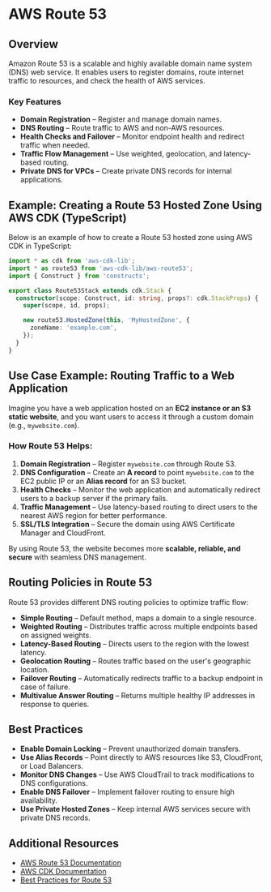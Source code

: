 # AWS Route 53

## Overview
Amazon Route 53 is a scalable and highly available domain name system (DNS) web service. It enables users to register domains, route internet traffic to resources, and check the health of AWS services.

### Key Features
- **Domain Registration** – Register and manage domain names.
- **DNS Routing** – Route traffic to AWS and non-AWS resources.
- **Health Checks and Failover** – Monitor endpoint health and redirect traffic when needed.
- **Traffic Flow Management** – Use weighted, geolocation, and latency-based routing.
- **Private DNS for VPCs** – Create private DNS records for internal applications.

## Example: Creating a Route 53 Hosted Zone Using AWS CDK (TypeScript)
Below is an example of how to create a Route 53 hosted zone using AWS CDK in TypeScript:

```typescript
import * as cdk from 'aws-cdk-lib';
import * as route53 from 'aws-cdk-lib/aws-route53';
import { Construct } from 'constructs';

export class Route53Stack extends cdk.Stack {
  constructor(scope: Construct, id: string, props?: cdk.StackProps) {
    super(scope, id, props);

    new route53.HostedZone(this, 'MyHostedZone', {
      zoneName: 'example.com',
    });
  }
}
```

## Use Case Example: Routing Traffic to a Web Application
Imagine you have a web application hosted on an **EC2 instance or an S3 static website**, and you want users to access it through a custom domain (e.g., `mywebsite.com`).

### How Route 53 Helps:
1. **Domain Registration** – Register `mywebsite.com` through Route 53.
2. **DNS Configuration** – Create an **A record** to point `mywebsite.com` to the EC2 public IP or an **Alias record** for an S3 bucket.
3. **Health Checks** – Monitor the web application and automatically redirect users to a backup server if the primary fails.
4. **Traffic Management** – Use latency-based routing to direct users to the nearest AWS region for better performance.
5. **SSL/TLS Integration** – Secure the domain using AWS Certificate Manager and CloudFront.

By using Route 53, the website becomes more **scalable, reliable, and secure** with seamless DNS management.

## Routing Policies in Route 53
Route 53 provides different DNS routing policies to optimize traffic flow:
- **Simple Routing** – Default method, maps a domain to a single resource.
- **Weighted Routing** – Distributes traffic across multiple endpoints based on assigned weights.
- **Latency-Based Routing** – Directs users to the region with the lowest latency.
- **Geolocation Routing** – Routes traffic based on the user's geographic location.
- **Failover Routing** – Automatically redirects traffic to a backup endpoint in case of failure.
- **Multivalue Answer Routing** – Returns multiple healthy IP addresses in response to queries.

## Best Practices
- **Enable Domain Locking** – Prevent unauthorized domain transfers.
- **Use Alias Records** – Point directly to AWS resources like S3, CloudFront, or Load Balancers.
- **Monitor DNS Changes** – Use AWS CloudTrail to track modifications to DNS configurations.
- **Enable DNS Failover** – Implement failover routing to ensure high availability.
- **Use Private Hosted Zones** – Keep internal AWS services secure with private DNS records.

## Additional Resources
- [AWS Route 53 Documentation](https://docs.aws.amazon.com/Route53/latest/DeveloperGuide/Welcome.html)
- [AWS CDK Documentation](https://docs.aws.amazon.com/cdk/latest/guide/home.html)
- [Best Practices for Route 53](https://docs.aws.amazon.com/Route53/latest/DeveloperGuide/best-practices.html)
